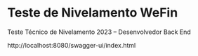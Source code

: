# Teste de Nivelamento WeFin
Teste Técnico de Nivelamento 2023 – Desenvolvedor Back End

http://localhost:8080/swagger-ui/index.html
